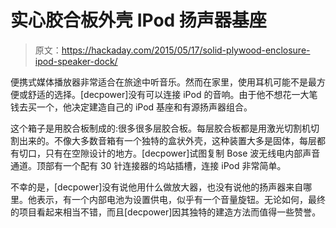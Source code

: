 # 实心胶合板外壳 IPod 扬声器基座

> 原文：<https://hackaday.com/2015/05/17/solid-plywood-enclosure-ipod-speaker-dock/>

便携式媒体播放器非常适合在旅途中听音乐。然而在家里，使用耳机可能不是最方便或舒适的选择。[decpower]没有可以连接 iPod 的音响。由于他不想花一大笔钱去买一个，他决定建造自己的 iPod 基座和有源扬声器组合。

这个箱子是用胶合板制成的:很多很多层胶合板。每层胶合板都是用激光切割机切割出来的。不像大多数音箱有一个独特的盒状外壳，这种装置大多是固体，每层都有切口，只有在空隙设计的地方。[decpower]试图复制 Bose 波无线电内部声音通道。顶部有一个配有 30 针连接器的坞站插槽，连接 iPod 非常简单。

不幸的是，[decpower]没有说他用什么做放大器，也没有说他的扬声器来自哪里。他表示，有一个内部电池为设置供电，似乎有一个音量旋钮。无论如何，最终的项目看起来相当不错，而且[decpower]因其独特的建造方法而值得一些赞誉。